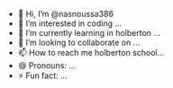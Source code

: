 - 👋 Hi, I’m @nasnoussa386
- 👀 I’m interested in coding ...
- 🌱 I’m currently learning in holberton ...
- 💞️ I’m looking to collaborate on ...
- 📫 How to reach me holberton school...
- 😄 Pronouns: ...
- ⚡ Fun fact: ...

<!---
nasnoussa386/nasnoussa386 is a ✨ special ✨ repository because its `README.md` (this file) appears on your GitHub profile.
You can click the Preview link to take a look at your changes.
--->
